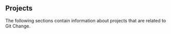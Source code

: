 ## Projects

The following sections contain information about projects that are related to Git Change.